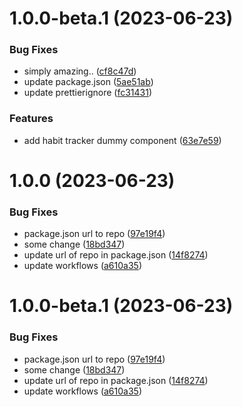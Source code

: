 # 1.0.0-beta.1 (2023-06-23)


### Bug Fixes

* simply amazing.. ([cf8c47d](https://github.com/mrck-labs/rc-habit-tracker/commit/cf8c47d596d95f7fe6e40ed0e99d0312222881ae))
* update package.json ([5ae51ab](https://github.com/mrck-labs/rc-habit-tracker/commit/5ae51ab4046983e8b061500fce239d9a5f56375a))
* update prettierignore ([fc31431](https://github.com/mrck-labs/rc-habit-tracker/commit/fc3143101f9ea49935904f83f51e755431147f28))


### Features

* add habit tracker dummy component ([63e7e59](https://github.com/mrck-labs/rc-habit-tracker/commit/63e7e594490e88a19f65a01e36889a123405bb85))

# 1.0.0 (2023-06-23)

### Bug Fixes

-   package.json url to repo ([97e19f4](https://github.com/mrck-labs/mrck-rc-template/commit/97e19f4fa22853d8bc42f0d5565c102c1edcf7b6))
-   some change ([18bd347](https://github.com/mrck-labs/mrck-rc-template/commit/18bd347f542a7bc5ab808de01e9ef6dec226ded7))
-   update url of repo in package.json ([14f8274](https://github.com/mrck-labs/mrck-rc-template/commit/14f827415879f08e6dc012fcb0bd3b20e6f483df))
-   update workflows ([a610a35](https://github.com/mrck-labs/mrck-rc-template/commit/a610a359037b73dba7891fb777905a0202cc3565))

# 1.0.0-beta.1 (2023-06-23)

### Bug Fixes

-   package.json url to repo ([97e19f4](https://github.com/mrck-labs/mrck-rc-template/commit/97e19f4fa22853d8bc42f0d5565c102c1edcf7b6))
-   some change ([18bd347](https://github.com/mrck-labs/mrck-rc-template/commit/18bd347f542a7bc5ab808de01e9ef6dec226ded7))
-   update url of repo in package.json ([14f8274](https://github.com/mrck-labs/mrck-rc-template/commit/14f827415879f08e6dc012fcb0bd3b20e6f483df))
-   update workflows ([a610a35](https://github.com/mrck-labs/mrck-rc-template/commit/a610a359037b73dba7891fb777905a0202cc3565))
